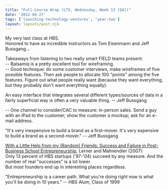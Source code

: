 ```yaml
---
title: "Full-Course Wrap (LTV, Wednesday, Week 13 [Q4])"
date: '2012-04-27'
tags: ['launching-technology-ventures', 'year-two']
layout: layouts/post.njk
---
```


My very last class at HBS.\
Honored to have as incredible instructors as Tom Eisenmann and Jeff Bussgang...

Takeaways from listening to two really smart FIELD teams present:\
-- Balsamiq is a pretty excellent tool for wireframing.\
-- Good technique: do some customer interviews, make wireframes of five possible features. Then ask people to allocate 100 "points" among the five features. Figure out what people really want (because they want everything, but they probably don't want everything equally).

An easy interface that integrates several different types/sources of data in a fairly superficial way is often a very valuable thing. -- Jeff Bussgang

-- One channel to consider/CAC to measure: in-person sales. Send a guy with an iPad to the customer; show the customer a mockup; ask for an e-mail address.

"It's very inexpensive to build a brand as a first-mover. It's very expensive to build a brand as a second-mover." -- Jeff Bussgang

[With a Little Help from my (Random) Friends: Success and Failure in Post-Business School Entrepreneurship](http://www.hbs.edu/research/pdf/11-108.pdf), Lerner and Malmendier (2007):\
Only 13 percent of HBS startups ('97-'04) succeed by any measure. And the number of real "successes" is a lot lower.\
But most founders end up in interesting places regardless.

"Entrepreneurship is a career path. What you're doing right now is what you'll be doing in 10 years." -- HBS Alum, Class of 1999
